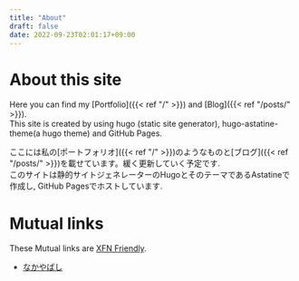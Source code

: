 ```yaml
---
title: "About"
draft: false
date: 2022-09-23T02:01:17+09:00
---
```

# About this site
Here you can find my [Portfolio]({{< ref "/" >}}) and [Blog]({{< ref "/posts/" >}}).  
This site is created by using hugo (static site generator), hugo-astatine-theme(a hugo theme) and GitHub Pages.

ここには私の[ポートフォリオ]({{< ref "/" >}})のようなものと[ブログ]({{< ref "/posts/" >}})を載せています。緩く更新していく予定です.   
このサイトは静的サイトジェネレーターのHugoとそのテーマであるAstatineで作成し, GitHub Pagesでホストしています.

# Mutual links
These Mutual links are [XFN Friendly](http://gmpg.org/xfn).  

- <a href="https://www.eniehack.net/~eniehack/mutual_links" rel="friend met">なかやばし</a>